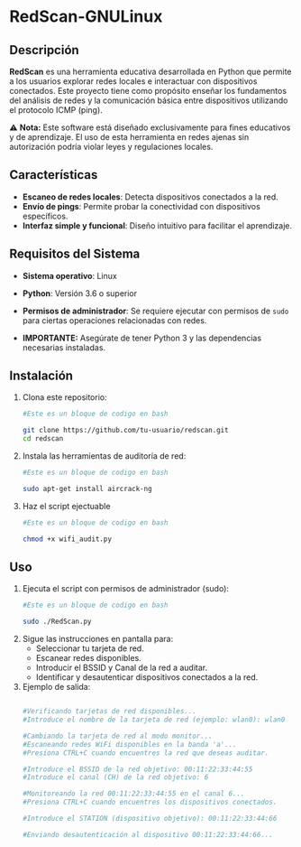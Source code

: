 # RedScan-GNULinux

## Descripción  
**RedScan** es una herramienta educativa desarrollada en Python que permite a los usuarios explorar redes locales e interactuar con dispositivos conectados. Este proyecto tiene como propósito enseñar los fundamentos del análisis de redes y la comunicación básica entre dispositivos utilizando el protocolo ICMP (ping).  

⚠️ **Nota:** Este software está diseñado exclusivamente para fines educativos y de aprendizaje. El uso de esta herramienta en redes ajenas sin autorización podría violar leyes y regulaciones locales.  

## Características  
- **Escaneo de redes locales**: Detecta dispositivos conectados a la red.  
- **Envío de pings**: Permite probar la conectividad con dispositivos específicos.  
- **Interfaz simple y funcional**: Diseño intuitivo para facilitar el aprendizaje.  

## Requisitos del Sistema  
- **Sistema operativo**: Linux  
- **Python**: Versión 3.6 o superior  
- **Permisos de administrador**: Se requiere ejecutar con permisos de `sudo` para ciertas operaciones relacionadas con redes.  

- **IMPORTANTE:** Asegúrate de tener Python 3 y las dependencias necesarias instaladas.
## Instalación  
1. Clona este repositorio:  
    ```bash  
    #Este es un bloque de codigo en bash

    git clone https://github.com/tu-usuario/redscan.git  
    cd redscan  
    ```
2. Instala las herramientas de auditoría de red:
    ```bash
    #Este es un bloque de codigo en bash

    sudo apt-get install aircrack-ng
    ```
3. Haz el script ejectuable
    ```bash
    #Este es un bloque de codigo en bash

    chmod +x wifi_audit.py
    ```

## Uso

1. Ejecuta el script con permisos de administrador (sudo):  
    ```bash  
    #Este es un bloque de codigo en bash

    sudo ./RedScan.py
    ```
2. Sigue las instrucciones en pantalla para:
    - Seleccionar tu tarjeta de red.
    - Escanear redes disponibles.
    - Introducir el BSSID y Canal de la red a auditar.
    - Identificar y desautenticar dispositivos conectados a la red.
3. Ejemplo de salida:
    ```bash

    #Verificando tarjetas de red disponibles...
    #Introduce el nombre de la tarjeta de red (ejemplo: wlan0): wlan0

    #Cambiando la tarjeta de red al modo monitor...
    #Escaneando redes WiFi disponibles en la banda 'a'...
    #Presiona CTRL+C cuando encuentres la red que deseas auditar.

    #Introduce el BSSID de la red objetivo: 00:11:22:33:44:55
    #Introduce el canal (CH) de la red objetivo: 6

    #Monitoreando la red 00:11:22:33:44:55 en el canal 6...
    #Presiona CTRL+C cuando encuentres los dispositivos conectados.

    #Introduce el STATION (dispositivo objetivo): 00:11:22:33:44:66

    #Enviando desautenticación al dispositivo 00:11:22:33:44:66...

    ```

